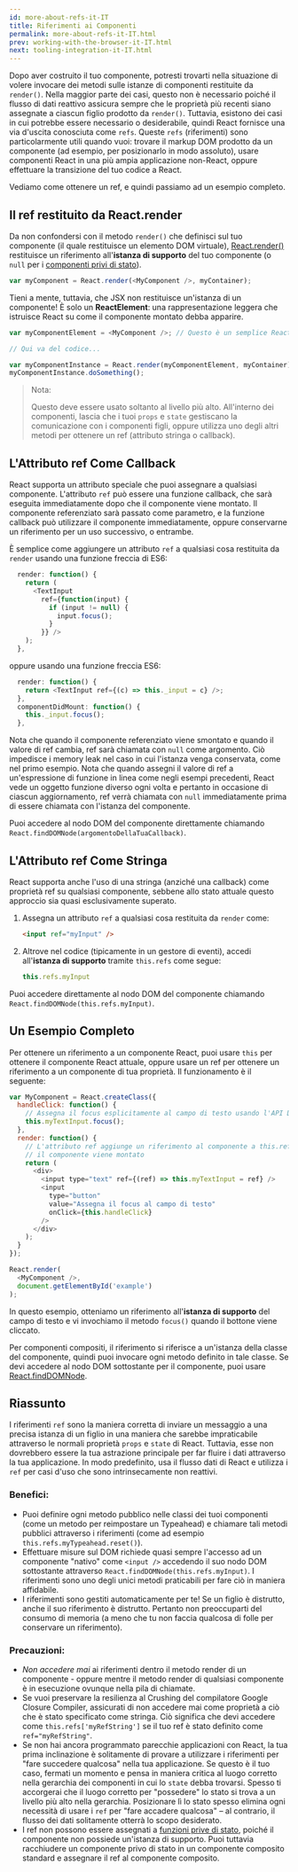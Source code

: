 ```yaml
---
id: more-about-refs-it-IT
title: Riferimenti ai Componenti
permalink: more-about-refs-it-IT.html
prev: working-with-the-browser-it-IT.html
next: tooling-integration-it-IT.html
---
```

Dopo aver costruito il tuo componente, potresti trovarti nella situazione di volere invocare dei metodi sulle istanze di componenti restituite da `render()`. Nella maggior parte dei casi, questo non è necessario poiché il flusso di dati reattivo assicura sempre che le proprietà più recenti siano assegnate a ciascun figlio prodotto da `render()`. Tuttavia, esistono dei casi in cui potrebbe essere necessario o desiderabile, quindi React fornisce una via d'uscita conosciuta come `refs`. Queste `refs` (riferimenti) sono particolarmente utili quando vuoi: trovare il markup DOM prodotto da un componente (ad esempio, per posizionarlo in modo assoluto), usare componenti React in una più ampia applicazione non-React, oppure effettuare la transizione del tuo codice a React.

Vediamo come ottenere un ref, e quindi passiamo ad un esempio completo.

## Il ref restituito da React.render

Da non confondersi con il metodo `render()` che definisci sul tuo componente (il quale restituisce un elemento DOM virtuale), [React.render()](/react/docs/top-level-api-it-IT.html#react.render) restituisce un riferimento all'**istanza di supporto** del tuo componente (o `null` per i [componenti privi di stato](/react/docs/reusable-components.html#stateless-functions)).


```js
var myComponent = React.render(<MyComponent />, myContainer);
```

Tieni a mente, tuttavia, che JSX non restituisce un'istanza di un componente! È solo un **ReactElement**: una rappresentazione leggera che istruisce React su come il componente montato debba apparire.

```js
var myComponentElement = <MyComponent />; // Questo è un semplice ReactElement.

// Qui va del codice...

var myComponentInstance = React.render(myComponentElement, myContainer);
myComponentInstance.doSomething();
```

> Nota:
>
> Questo deve essere usato soltanto al livello più alto. All'interno dei componenti, lascia che i tuoi `props` e `state` gestiscano la comunicazione con i componenti figli, oppure utilizza uno degli altri metodi per ottenere un ref (attributo stringa o callback).


## L'Attributo ref Come Callback

React supporta un attributo speciale che puoi assegnare a qualsiasi componente. L'attributo `ref` può essere una funzione callback, che sarà eseguita immediatamente dopo che il componente viene montato. Il componente referenziato sarà passato come parametro, e la funzione callback può utilizzare il componente immediatamente, oppure conservarne un riferimento per un uso successivo, o entrambe.

È semplice come aggiungere un attributo `ref` a qualsiasi cosa restituita da `render` usando una funzione freccia di ES6:

```js
  render: function() {
    return (
      <TextInput
        ref={function(input) {
          if (input != null) {
            input.focus();
          }
        }} />
    );
  },
```

oppure usando una funzione freccia ES6:

```js
  render: function() {
    return <TextInput ref={(c) => this._input = c} />;
  },
  componentDidMount: function() {
    this._input.focus();
  },
```

Nota che quando il componente referenziato viene smontato e quando il valore di ref cambia, ref sarà chiamata con `null` come argomento. Ciò impedisce i memory leak nel caso in cui l'istanza venga conservata, come nel primo esempio. Nota che quando assegni il valore di ref a un'espressione di funzione in linea come negli esempi precedenti, React vede un oggetto funzione diverso ogni volta e pertanto in occasione di ciascun aggiornamento, ref verrà chiamata con `null` immediatamente prima di essere chiamata con l'istanza del componente.

Puoi accedere al nodo DOM del componente direttamente chiamando `React.findDOMNode(argomentoDellaTuaCallback)`.


## L'Attributo ref Come Stringa

React supporta anche l'uso di una stringa (anziché una callback) come proprietà ref su qualsiasi componente, sebbene allo stato attuale questo approccio sia quasi esclusivamente superato.

1. Assegna un attributo `ref` a qualsiasi cosa restituita da `render` come:

    ```html
    <input ref="myInput" />
    ```

2. Altrove nel codice (tipicamente in un gestore di eventi), accedi all'**istanza di supporto** tramite `this.refs` come segue:

    ```javascript
    this.refs.myInput
    ```

  Puoi accedere direttamente al nodo DOM del componente chiamando `React.findDOMNode(this.refs.myInput)`.


## Un Esempio Completo
Per ottenere un riferimento a un componente React, puoi usare `this` per ottenere il componente React attuale, oppure usare un ref per ottenere un riferimento a un componente di tua proprietà. Il funzionamento è il seguente:

```javascript
var MyComponent = React.createClass({
  handleClick: function() {
    // Assegna il focus esplicitamente al campo di testo usando l'API DOM nativa.
    this.myTextInput.focus();
  },
  render: function() {
    // L'attributo ref aggiunge un riferimento al componente a this.refs quando
    // il componente viene montato
    return (
      <div>
        <input type="text" ref={(ref) => this.myTextInput = ref} />
        <input
          type="button"
          value="Assegna il focus al campo di testo"
          onClick={this.handleClick}
        />
      </div>
    );
  }
});

React.render(
  <MyComponent />,
  document.getElementById('example')
);
```

In questo esempio, otteniamo un riferimento all'**istanza di supporto** del campo di testo e vi invochiamo il metodo `focus()` quando il bottone viene cliccato.

Per componenti compositi, il riferimento si riferisce a un'istanza della classe del componente, quindi puoi invocare ogni metodo definito in tale classe. Se devi accedere al nodo DOM sottostante per il componente, puoi usare [React.findDOMNode](/react/docs/top-level-api-it-IT.html#react.finddomnode).

## Riassunto

I riferimenti `ref` sono la maniera corretta di inviare un messaggio a una precisa istanza di un figlio in una maniera che sarebbe impraticabile attraverso le normali proprietà `props` e `state` di React. Tuttavia, esse non dovrebbero essere la tua astrazione principale per far fluire i dati attraverso la tua applicazione. In modo predefinito, usa il flusso dati di React e utilizza i `ref` per casi d'uso che sono intrinsecamente non reattivi.

### Benefici:

- Puoi definire ogni metodo pubblico nelle classi dei tuoi componenti (come un metodo per reimpostare un Typeahead) e chiamare tali metodi pubblici attraverso i riferimenti (come ad esempio `this.refs.myTypeahead.reset()`).
- Effettuare misure sul DOM richiede quasi sempre l'accesso ad un componente "nativo" come `<input />` accedendo il suo nodo DOM sottostante attraverso `React.findDOMNode(this.refs.myInput)`. I riferimenti sono uno degli unici metodi praticabili per fare ciò in maniera affidabile.
- I riferimenti sono gestiti automaticamente per te! Se un figlio è distrutto, anche il suo riferimento è distrutto. Pertanto non preoccuparti del consumo di memoria (a meno che tu non faccia qualcosa di folle per conservare un riferimento).

### Precauzioni:

- *Non accedere mai* ai riferimenti dentro il metodo render di un componente - oppure mentre il metodo render di qualsiasi componente è in esecuzione ovunque nella pila di chiamate.
- Se vuoi preservare la resilienza al Crushing del compilatore Google Closure Compiler, assicurati di non accedere mai come proprietà a ciò che è stato specificato come stringa. Ciò significa che devi accedere come `this.refs['myRefString']` se il tuo ref è stato definito come `ref="myRefString"`.
- Se non hai ancora programmato parecchie applicazioni con React, la tua prima inclinazione è solitamente di provare a utilizzare i riferimenti per "fare succedere qualcosa" nella tua applicazione. Se questo è il tuo caso, fermati un momento e pensa in maniera critica al luogo corretto nella gerarchia dei componenti in cui lo `state` debba trovarsi. Spesso ti accorgerai che il luogo corretto per "possedere" lo stato si trova a un livello più alto nella gerarchia. Posizionare lì lo stato spesso elimina ogni necessità di usare i `ref` per "fare accadere qualcosa" – al contrario, il flusso dei dati solitamente otterrà lo scopo desiderato.
- I ref non possono essere assegnati a [funzioni prive di stato](/react/docs/reusable-components-it-IT.html#stateless-functions), poiché il componente non possiede un'istanza di supporto. Puoi tuttavia racchiudere un componente privo di stato in un componente composito standard e assegnare il ref al componente composito.

